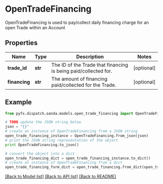 # OpenTradeFinancing

OpenTradeFinancing is used to pay/collect daily financing charge for an open Trade within an Account

## Properties
Name | Type | Description | Notes
------------ | ------------- | ------------- | -------------
**trade_id** | **str** | The ID of the Trade that financing is being paid/collected for. | [optional] 
**financing** | **str** | The amount of financing paid/collected for the Trade. | [optional] 

## Example

```python
from pyfx.dispatch.oanda.models.open_trade_financing import OpenTradeFinancing

# TODO update the JSON string below
json = "{}"
# create an instance of OpenTradeFinancing from a JSON string
open_trade_financing_instance = OpenTradeFinancing.from_json(json)
# print the JSON string representation of the object
print OpenTradeFinancing.to_json()

# convert the object into a dict
open_trade_financing_dict = open_trade_financing_instance.to_dict()
# create an instance of OpenTradeFinancing from a dict
open_trade_financing_form_dict = open_trade_financing.from_dict(open_trade_financing_dict)
```
[[Back to Model list]](../README.md#documentation-for-models) [[Back to API list]](../README.md#documentation-for-api-endpoints) [[Back to README]](../README.md)


